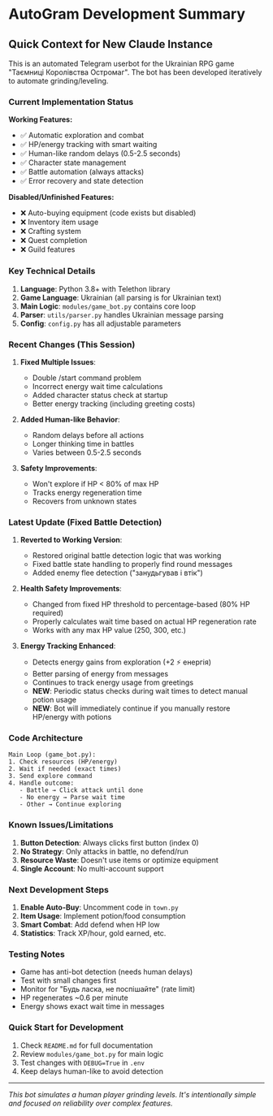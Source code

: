 # AutoGram Development Summary

## Quick Context for New Claude Instance

This is an automated Telegram userbot for the Ukrainian RPG game "Таємниці Королівства Остромаг". The bot has been developed iteratively to automate grinding/leveling.

### Current Implementation Status

**Working Features:**
- ✅ Automatic exploration and combat
- ✅ HP/energy tracking with smart waiting
- ✅ Human-like random delays (0.5-2.5 seconds)
- ✅ Character state management
- ✅ Battle automation (always attacks)
- ✅ Error recovery and state detection

**Disabled/Unfinished Features:**
- ❌ Auto-buying equipment (code exists but disabled)
- ❌ Inventory item usage
- ❌ Crafting system
- ❌ Quest completion
- ❌ Guild features

### Key Technical Details

1. **Language**: Python 3.8+ with Telethon library
2. **Game Language**: Ukrainian (all parsing is for Ukrainian text)
3. **Main Logic**: `modules/game_bot.py` contains core loop
4. **Parser**: `utils/parser.py` handles Ukrainian message parsing
5. **Config**: `config.py` has all adjustable parameters

### Recent Changes (This Session)

1. **Fixed Multiple Issues**:
   - Double /start command problem
   - Incorrect energy wait time calculations
   - Added character status check at startup
   - Better energy tracking (including greeting costs)

2. **Added Human-like Behavior**:
   - Random delays before all actions
   - Longer thinking time in battles
   - Varies between 0.5-2.5 seconds

3. **Safety Improvements**:
   - Won't explore if HP < 80% of max HP
   - Tracks energy regeneration time
   - Recovers from unknown states

### Latest Update (Fixed Battle Detection)

1. **Reverted to Working Version**:
   - Restored original battle detection logic that was working
   - Fixed battle state handling to properly find round messages
   - Added enemy flee detection ("занудьгував і втік")

2. **Health Safety Improvements**:
   - Changed from fixed HP threshold to percentage-based (80% HP required)
   - Properly calculates wait time based on actual HP regeneration rate
   - Works with any max HP value (250, 300, etc.)

3. **Energy Tracking Enhanced**:
   - Detects energy gains from exploration (+2 ⚡ енергія)
   - Better parsing of energy from messages
   - Continues to track energy usage from greetings
   - **NEW**: Periodic status checks during wait times to detect manual potion usage
   - **NEW**: Bot will immediately continue if you manually restore HP/energy with potions

### Code Architecture

```
Main Loop (game_bot.py):
1. Check resources (HP/energy)
2. Wait if needed (exact times)
3. Send explore command
4. Handle outcome:
   - Battle → Click attack until done
   - No energy → Parse wait time
   - Other → Continue exploring
```

### Known Issues/Limitations

1. **Button Detection**: Always clicks first button (index 0)
2. **No Strategy**: Only attacks in battle, no defend/run
3. **Resource Waste**: Doesn't use items or optimize equipment
4. **Single Account**: No multi-account support

### Next Development Steps

1. **Enable Auto-Buy**: Uncomment code in `town.py`
2. **Item Usage**: Implement potion/food consumption
3. **Smart Combat**: Add defend when HP low
4. **Statistics**: Track XP/hour, gold earned, etc.

### Testing Notes

- Game has anti-bot detection (needs human delays)
- Test with small changes first
- Monitor for "Будь ласка, не поспішайте" (rate limit)
- HP regenerates ~0.6 per minute
- Energy shows exact wait time in messages

### Quick Start for Development

1. Check `README.md` for full documentation
2. Review `modules/game_bot.py` for main logic
3. Test changes with `DEBUG=True` in `.env`
4. Keep delays human-like to avoid detection

---
*This bot simulates a human player grinding levels. It's intentionally simple and focused on reliability over complex features.*
